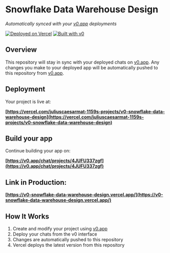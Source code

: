 # Snowflake Data Warehouse Design

*Automatically synced with your [v0.app](https://v0.app) deployments*

[![Deployed on Vercel](https://img.shields.io/badge/Deployed%20on-Vercel-black?style=for-the-badge&logo=vercel)](https://vercel.com/juliuscaesarmat-1159s-projects/v0-snowflake-data-warehouse-design)
[![Built with v0](https://img.shields.io/badge/Built%20with-v0.app-black?style=for-the-badge)](https://v0.app/chat/projects/4JUFU337zgf)

## Overview

This repository will stay in sync with your deployed chats on [v0.app](https://v0.app).
Any changes you make to your deployed app will be automatically pushed to this repository from [v0.app](https://v0.app).

## Deployment

Your project is live at:

**[https://vercel.com/juliuscaesarmat-1159s-projects/v0-snowflake-data-warehouse-design](https://vercel.com/juliuscaesarmat-1159s-projects/v0-snowflake-data-warehouse-design)**

## Build your app

Continue building your app on:

**[https://v0.app/chat/projects/4JUFU337zgf](https://v0.app/chat/projects/4JUFU337zgf)**

## Link in Production:

**[https://v0-snowflake-data-warehouse-design.vercel.app/](https://v0-snowflake-data-warehouse-design.vercel.app/)**

## How It Works

1. Create and modify your project using [v0.app](https://v0.app)
2. Deploy your chats from the v0 interface
3. Changes are automatically pushed to this repository
4. Vercel deploys the latest version from this repository
